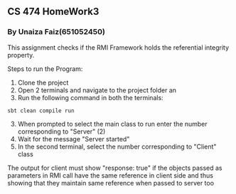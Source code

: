 ## CS 474 HomeWork3
### By Unaiza Faiz(651052450)

This assignment checks if the RMI Framework holds the referential integrity property. 

Steps to run the Program:
1. Clone the project 
2. Open 2 terminals and navigate to the project folder an
3. Run the following command in both the terminals:

`` sbt clean compile run ``

3. When prompted to select the main class to run enter the number corresponding to "Server" (2)
4. Wait for the message "Server started"
5. In the second terminal, select the number corresponding to "Client" class

The output for client must show "response: true" if the objects passed as parameters in RMI call have the same reference in client side and thus showing that they maintain same reference when passed to server too

